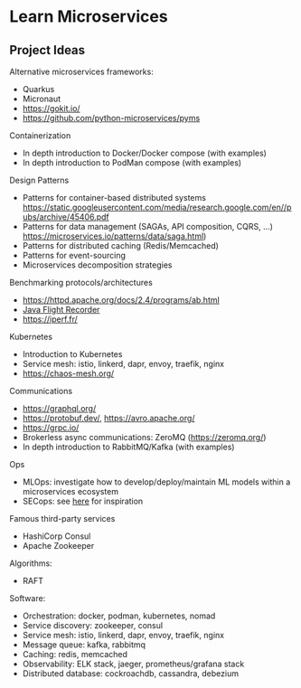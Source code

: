 # Learn Microservices

## Project Ideas
Alternative microservices frameworks: 
* Quarkus
* Micronaut
* https://gokit.io/
* https://github.com/python-microservices/pyms

Containerization
* In depth introduction to Docker/Docker compose (with examples)
* In depth introduction to PodMan compose (with examples)

Design Patterns
* Patterns for container-based distributed systems https://static.googleusercontent.com/media/research.google.com/en//pubs/archive/45406.pdf
* Patterns for data management (SAGAs, API composition, CQRS, ...) https://microservices.io/patterns/data/saga.html)
* Patterns for distributed caching (Redis/Memcached)
* Patterns for event-sourcing
* Microservices decomposition strategies

Benchmarking protocols/architectures
* https://httpd.apache.org/docs/2.4/programs/ab.html
* [Java Flight Recorder](https://www.baeldung.com/java-flight-recorder-monitoring)
* https://iperf.fr/

Kubernetes
* Introduction to Kubernetes
* Service mesh: istio, linkerd, dapr, envoy, traefik, nginx
* https://chaos-mesh.org/

Communications
* https://graphql.org/
* https://protobuf.dev/, https://avro.apache.org/
* https://grpc.io/
* Brokerless async communications: ZeroMQ (https://zeromq.org/)
* In depth introduction to RabbitMQ/Kafka (with examples)

Ops
* MLOps: investigate how to develop/deploy/maintain ML models within a microservices ecosystem
* SECops: see [here](https://www.practical-devsecops.com/securing-microservices-architecture-with-devsecops-and-kubernetes/) for inspiration

Famous third-party services
* HashiCorp Consul
* Apache Zookeeper

Algorithms:
* RAFT

Software:
* Orchestration: docker, podman, kubernetes, nomad
* Service discovery: zookeeper, consul
* Service mesh: istio, linkerd, dapr, envoy, traefik, nginx
* Message queue: kafka, rabbitmq
* Caching: redis, memcached
* Observability: ELK stack, jaeger, prometheus/grafana stack
* Distributed database: cockroachdb, cassandra, debezium
